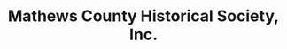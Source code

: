 ---
layout: repo
title: "Mathews County Historical Society, Inc."
id: 16662
permalink: repos/16662/
---